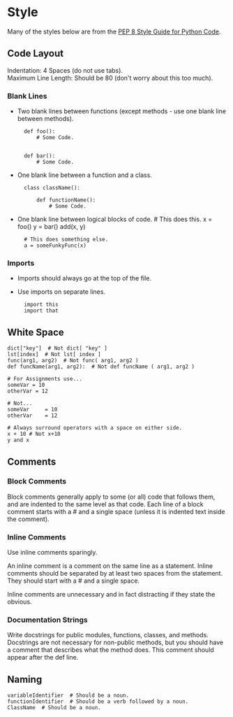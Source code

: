 # Style
Many of the styles below are from the [PEP 8 Style Guide for Python Code](http://www.python.org/dev/peps/pep-0008/#whitespace-in-expressions-and-statements).

## Code Layout
Indentation: 4 Spaces (do not use tabs).   
Maximum Line Length: Should be 80 (don't worry about this too much).   

### Blank Lines
* Two blank lines between functions (except methods - use one blank line between methods).   
        
        def foo():
            # Some Code.
        
        
        def bar():
            # Some Code.

* One blank line between a function and a class.   
        
        class className():
        
            def functionName():
                # Some Code.

* One blank line between logical blocks of code.
        # This does this.
        x = foo()
        y = bar()
        add(x, y)

        # This does something else.
        a = someFunkyFunc(x)

### Imports
* Imports should always go at the top of the file.
* Use imports on separate lines.   
        
        import this
        import that


## White Space
    dict["key"]  # Not dict[ "key" ]
    lst[index]  # Not lst[ index ]
    func(arg1, arg2)  # Not func( arg1, arg2 )
    def funcName(arg1, arg2):  # Not def funcName ( arg1, arg2 )

    # For Assignments use...
    someVar = 10
    otherVar = 12

    # Not...
    someVar     = 10
    otherVar    = 12

    # Always surround operators with a space on either side.
    x + 10 # Not x+10
    y and x


## Comments
### Block Comments
Block comments generally apply to some (or all) code that follows them, and are indented to the same level as that code. Each line of a block comment starts with a # and a single space (unless it is indented text inside the comment).

### Inline Comments
Use inline comments sparingly.

An inline comment is a comment on the same line as a statement. Inline comments should be separated by at least two spaces from the statement. They should start with a # and a single space.

Inline comments are unnecessary and in fact distracting if they state the obvious.

### Documentation Strings
Write docstrings for public modules, functions, classes, and methods. Docstrings are not necessary for non-public methods, but you should have a comment that describes what the method does. This comment should appear after the def line.


## Naming
    variableIdentifier  # Should be a noun.
    functionIdentifier  # Should be a verb followed by a noun.
    ClassName  # Should be a noun.
